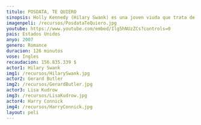 ```yaml
---
titulo: POSDATA, TE QUIERO
sinopsis: Holly Kennedy (Hilary Swank) es una joven viuda que trata de encauzar nuevamente su vida tras la muerte de su querido marido Gerry (Gerard Butler), al que amaba sobre todas las cosas. Pero un día, con motivo de su 30 cumpleaños.
imagenpeli: /recursos/PosdataTeQuiero.jpg
youtube: https://www.youtube.com/embed/Ilg5hNUzZCs?controls=0
pais: Estados Unidos
anyo: 2007
genero: Romance
duracion: 126 minutos
vose: Ingles
recaudacion: 156.835.339 $
actor1: Hilary Swank
img1: /recursos/HilarySwank.jpg
actor2: Gerard Butler
img2: /recursos/GerardButler.jpg
actor3: Lisa Kudrow
img3: /recursos/LisaKudrow.jpg
actor4: Harry Connick
img4: /recursos/HarryConnick.jpg
layout: peli
---
```

